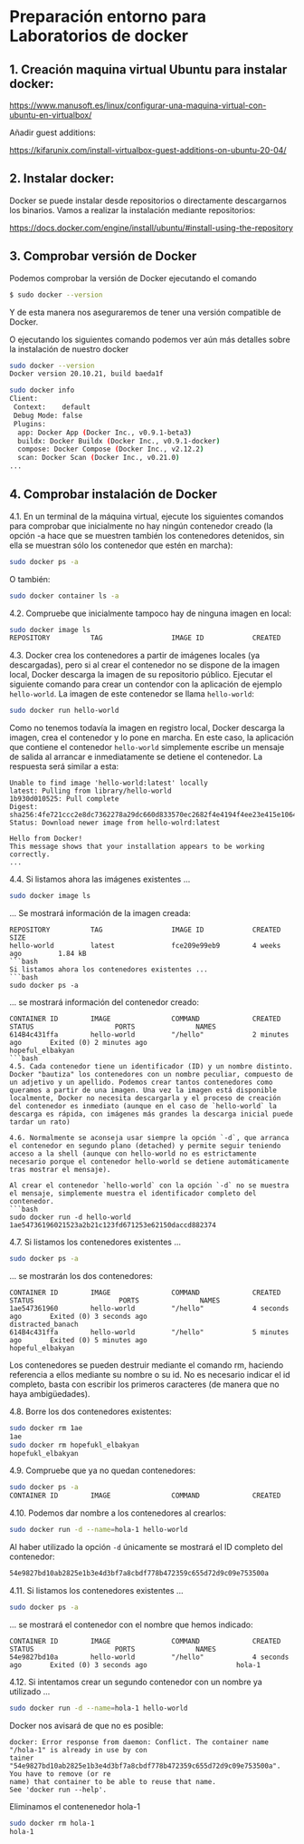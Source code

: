 # Preparación entorno para Laboratorios de docker

## 1. Creación maquina virtual Ubuntu para instalar docker:

https://www.manusoft.es/linux/configurar-una-maquina-virtual-con-ubuntu-en-virtualbox/

Añadir guest additions:

https://kifarunix.com/install-virtualbox-guest-additions-on-ubuntu-20-04/

## 2. Instalar docker:

Docker se puede instalar desde repositorios o directamente descargarnos los binarios. Vamos a realizar la instalación mediante repositorios:

https://docs.docker.com/engine/install/ubuntu/#install-using-the-repository

## 3. Comprobar versión de Docker
Podemos comprobar la versión de Docker ejecutando el comando
```bash
$ sudo docker --version
```
Y de esta manera nos aseguraremos de tener una versión compatible de Docker.

O ejecutando los siguientes comando podemos ver aún más detalles sobre la instalación de nuestro docker
```bash
sudo docker --version
Docker version 20.10.21, build baeda1f
```


```bash
sudo docker info
Client:
 Context:    default
 Debug Mode: false
 Plugins:
  app: Docker App (Docker Inc., v0.9.1-beta3)
  buildx: Docker Buildx (Docker Inc., v0.9.1-docker)
  compose: Docker Compose (Docker Inc., v2.12.2)
  scan: Docker Scan (Docker Inc., v0.21.0)
...
```
## 4. Comprobar instalación de Docker

4.1. En un terminal de la máquina virtual, ejecute los siguientes comandos para comprobar que inicialmente no hay ningún contenedor creado (la opción -a hace que se muestren también los contenedores detenidos, sin ella se muestran sólo los contenedor que estén en marcha):
```bash
sudo docker ps -a
```
O también:
```bash
sudo docker container ls -a
```

4.2. Compruebe que inicialmente tampoco hay de ninguna imagen en local:
```bash
sudo docker image ls
REPOSITORY          TAG                 IMAGE ID            CREATED             SIZE
```

4.3. Docker crea los contenedores a partir de imágenes locales (ya descargadas), pero si al crear el contenedor no se dispone de la imagen local, Docker descarga la imagen de su repositorio público. Ejecutar el siguiente comando para crear un contendor con la aplicación de ejemplo `hello-world`. La imagen de este contenedor se llama `hello-world`:
```bash
sudo docker run hello-world
```
Como no tenemos todavía la imagen en registro local, Docker descarga la imagen, crea el contenedor y lo pone en marcha.
En este caso, la aplicación que contiene el contenedor `hello-world` simplemente escribe un mensaje de salida al arrancar e inmediatamente se detiene el contenedor. La respuesta será similar a esta:
```
Unable to find image 'hello-world:latest' locally
latest: Pulling from library/hello-world
1b930d010525: Pull complete
Digest: sha256:4fe721ccc2e8dc7362278a29dc660d833570ec2682f4e4194f4ee23e415e1064
Status: Download newer image from hello-wolrd:latest

Hello from Docker!
This message shows that your installation appears to be working correctly.
...
```
4.4. Si listamos ahora las imágenes existentes ...
```bash
sudo docker image ls
```
... Se mostrará información de la imagen creada:
```
REPOSITORY          TAG                 IMAGE ID            CREATED             SIZE
hello-world         latest              fce209e99eb9        4 weeks ago         1.84 kB
```bash
Si listamos ahora los contenedores existentes ...
```bash
sudo docker ps -a
```
... se mostrará información del contenedor creado:
```
CONTAINER ID        IMAGE               COMMAND             CREATED             STATUS                    PORTS               NAMES
614B4c431ffa        hello-world         "/hello"            2 minutes ago       Exited (0) 2 minutes ago                      hopeful_elbakyan
```bash
4.5. Cada contenedor tiene un identificador (ID) y un nombre distinto. Docker "bautiza" los contenedores con un nombre peculiar, compuesto de un adjetivo y un apellido. Podemos crear tantos contenedores como queramos a partir de una imagen. Una vez la imagen está disponible localmente, Docker no necesita descargarla y el proceso de creación del contenedor es inmediato (aunque en el caso de `hello-world` la descarga es rápida, con imágenes más grandes la descarga inicial puede tardar un rato)

4.6. Normalmente se aconseja usar siempre la opción `-d`, que arranca el contenedor en segundo plano (detached) y permite seguir teniendo acceso a la shell (aunque con hello-world no es estrictamente necesario porque el contenedor hello-world se detiene automáticamente tras mostrar el mensaje).

Al crear el contenedor `hello-world` con la opción `-d` no se muestra el mensaje, simplemente muestra el identificador completo del contenedor.
```bash
sudo docker run -d hello-world
1ae54736196021523a2b21c123fd671253e62150daccd882374
```

4.7. Si listamos los contenedores existentes ...
```bash
sudo docker ps -a
```
... se mostrarán los dos contenedores:
```
CONTAINER ID        IMAGE               COMMAND             CREATED             STATUS                     PORTS               NAMES
1ae547361960        hello-world         "/hello"            4 seconds ago       Exited (0) 3 seconds ago                       distracted_banach
614B4c431ffa        hello-world         "/hello"            5 minutes ago       Exited (0) 5 minutes ago                       hopeful_elbakyan
```
Los contenedores se pueden destruir mediante el comando rm, haciendo referencia a ellos mediante su nombre o su id.
No es necesario indicar el id completo, basta con escribir los primeros caracteres (de manera que no haya ambigüedades).

4.8. Borre los dos contenedores existentes:
```bash
sudo docker rm 1ae
1ae
sudo docker rm hopefukl_elbakyan
hopefukl_elbakyan
```
4.9. Compruebe que ya no quedan contenedores:
```bash
sudo docker ps -a
CONTAINER ID        IMAGE               COMMAND             CREATED             STATUS       PORTS               NAMES
```
4.10. Podemos dar nombre a los contenedores al crearlos:
```bash
sudo docker run -d --name=hola-1 hello-world
```
Al haber utilizado la opción `-d` únicamente se mostrará el ID completo del contenedor:
```bash
54e9827bd10ab2825e1b3e4d3bf7a8cbdf778b472359c655d72d9c09e753500a
```
4.11. Si listamos los contenedores existentes ...
```bash
sudo docker ps -a
```
... se mostrará el contenedor con el nombre que hemos indicado:
```
CONTAINER ID        IMAGE               COMMAND             CREATED             STATUS                    PORTS               NAMES
54e9827bd10a        hello-world         "/hello"            4 seconds ago       Exited (0) 3 seconds ago                      hola-1
```
4.12. Si intentamos crear un segundo contenedor con un nombre ya utilizado ...
```bash
sudo docker run -d --name=hola-1 hello-world
```
Docker nos avisará de que no es posible:
```
docker: Error response from daemon: Conflict. The container name "/hola-1" is already in use by con
tainer "54e9827bd10ab2825e1b3e4d3bf7a8cbdf778b472359c655d72d9c09e753500a". You have to remove (or re
name) that container to be able to reuse that name.
See 'docker run --help'.
```
Eliminamos el contenenedor hola-1
```bash
sudo docker rm hola-1
hola-1
```
